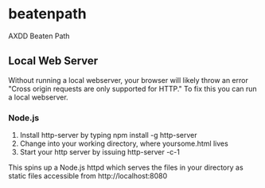 # beatenpath
AXDD Beaten Path


## Local Web Server

Without running a local webserver, your browser will likely throw an error "Cross origin requests are only supported for HTTP." To fix this you can run a local webserver.

### Node.js

1. Install http-server by typing npm install -g http-server
2. Change into your working directory, where yoursome.html lives
3. Start your http server by issuing http-server -c-1

This spins up a Node.js httpd which serves the files in your directory as static files accessible from http://localhost:8080
